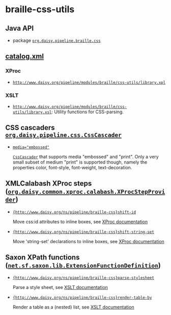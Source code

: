 # braille-css-utils

## Java API

- package [`org.daisy.pipeline.braille.css`](java/org/daisy/pipeline/braille/css/)

## [catalog.xml](resources/META-INF/catalog.xml)

### XProc

- [`http://www.daisy.org/pipeline/modules/braille/css-utils/library.xpl`](resources/xml/library.xpl)

### XSLT

- [`http://www.daisy.org/pipeline/modules/braille/css-utils/library.xsl`](resources/xml/library.xsl): Utility functions for CSS-parsing.

## CSS cascaders [`org.daisy.pipeline.css.CssCascader`](http://daisy.github.io/pipeline/api/org/daisy/pipeline/css/CssCascader.html)

- [`media="embossed"`](java/org/daisy/pipeline/braille/css/impl/BrailleCssCascader.java)

  [`CssCascader`](http://daisy.github.io/pipeline/api/org/daisy/pipeline/css/CssCascader.html)
  that supports media "embossed" and "print". Only a very small subset
  of medium "print" is supported though, namely the properties color,
  font-style, font-weight, text-decoration.

## XMLCalabash XProc steps ([`org.daisy.common.xproc.calabash.XProcStepProvider`](http://daisy.github.io/pipeline/api/org/daisy/common/xproc/calabash/XProcStepProvider.html))

- [`{http://www.daisy.org/ns/pipeline/braille-css}shift-id`](java/org/daisy/pipeline/braille/css/calabash/impl/CssShiftIdStep.java)

  Move css:id attributes to inline boxes, see [XProc documentation](resources/xml/shift-id.xpl)

- [`{http://www.daisy.org/ns/pipeline/braille-css}shift-string-set`](java/org/daisy/pipeline/braille/css/calabash/impl/CssShiftStringSetStep.java)

  Move 'string-set' declarations to inline boxes, see [XProc documentation](resources/xml/shift-string-set.xpl)

## Saxon XPath functions ([`net.sf.saxon.lib.ExtensionFunctionDefinition`](https://www.saxonica.com/html/documentation9.8/javadoc/net/sf/saxon/lib/ExtensionFunctionDefinition.html))

- [`{http://www.daisy.org/ns/pipeline/braille-css}parse-stylesheet`](java/org/daisy/pipeline/braille/css/saxon/impl/ParseStylesheetDefinition.java)

  Parse a style sheet, see [XSLT documentation](resources/xml/base.xsl)

- [`{http://www.daisy.org/ns/pipeline/braille-css}render-table-by`](java/org/daisy/pipeline/braille/css/saxon/impl/RenderTableByDefinition.java)

  Render a table as a (nested) list, see [XSLT documentation](resources/xml/library.xsl)


<link rev="dp2:doc" href="./"/>
<link rev="dp2:doc" href="java/org/daisy/pipeline/braille/css/impl/BrailleCssCascader.java"/>
<link rev="dp2:doc" href="java/org/daisy/pipeline/braille/css/calabash/impl/CssShiftIdStep.java"/>
<link rev="dp2:doc" href="java/org/daisy/pipeline/braille/css/calabash/impl/CssShiftStringSetStep.java"/>
<link rev="dp2:doc" href="java/org/daisy/pipeline/braille/css/saxon/impl/ParseStylesheetDefinition.java"/>
<link rev="dp2:doc" href="java/org/daisy/pipeline/braille/css/saxon/impl/RenderTableByDefinition.java"/>
<link rel="rdf:type" href="http://www.daisy.org/ns/pipeline/apidoc"/>
